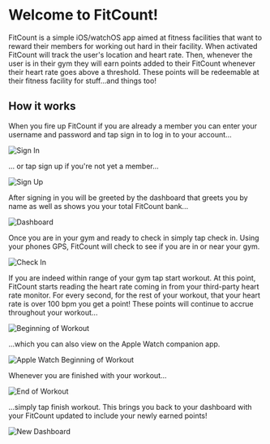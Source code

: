 # Welcome to FitCount!

FitCount is a simple iOS/watchOS app aimed at fitness facilities that want to reward their members for working out hard in their facility. When activated FitCount will track the user's location and heart rate. Then, whenever the user is in their gym they will earn points added to their FitCount whenever their heart rate goes above a threshold. These points will be redeemable at their fitness facility for stuff...and things too!

## How it works

When you fire up FitCount if you are already a member you can enter your username and password and tap sign in to log in to your account...

![Sign In](assets/signIn.png)

... or tap sign up if you're not yet a member...

![Sign Up](assets/signUp.png)

After signing in you will be greeted by the dashboard that greets you by name as well as shows you your total FitCount bank...

![Dashboard](assets/dashboard.png)

Once you are in your gym and ready to check in simply tap check in. Using your phones GPS, FitCount will check to see if you are in or near your gym.

![Check In](assets/checkIn.png)

If you are indeed within range of your gym tap start workout. At this point, FitCount starts reading the heart rate coming in from your third-party heart rate monitor. For every second, for the rest of your workout, that your heart rate is over 100 bpm you get a point! These points will continue to accrue throughout your workout...

![Beginning of Workout](assets/beginning.png)

...which you can also view on the Apple Watch companion app.

![Apple Watch Beginning of Workout](assets/beginningWatch.png)

Whenever you are finished with your workout...

![End of Workout](assets/end.png)

...simply tap finish workout. This brings you back to your dashboard with your FitCount updated to include your newly earned points!

![New Dashboard](assets/newDashboard.png)
